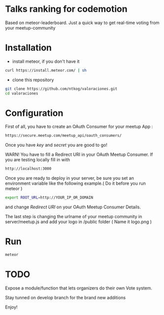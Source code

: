 # Talks ranking for codemotion

Based on meteor-leaderboard. Just a quick way to get real-time voting from your meetup-community

# Installation
- install meteor, if you don't have it
```bash
curl https://install.meteor.com/ | sh
```

- clone this repository
```bash
git clone https://github.com/ntkog/valoraciones.git
cd valoraciones
```

# Configuration

First of all, you have to create an OAuth Consumer for your meetup App :
```bash
https://secure.meetup.com/meetup_api/oauth_consumers/
```

Once you have *key* and *secret* you are good to go!

WARN! You have to fill a Redirect URI in your OAuth Meetup Consumer. If you are testing locally fill in with 
```bash
http://localhost:3000
```

Once you are ready to deploy in your server, be sure you set an environment variable like the following example.( Do it before you run meteor )
```bash
export ROOT_URL=http://YOUR_IP_OR_DOMAIN
```
and change *Redirect URI* on your OAuth Meetup Consumer Details.

The last step is changing the urlname of your meetup community in server/meetup.js and add your logo in /public folder ( Name it logo.png )



# Run

```bash
meteor
```

# TODO

Expose a module/function that lets organizers do their own Vote system.

Stay tunned on develop branch for the brand new additions

Enjoy!
